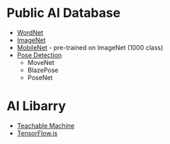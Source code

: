 # Public AI Database
- [WordNet](https://wordnet.princeton.edu/)
- [ImageNet](https://www.image-net.org/)
- [MobileNet](https://github.com/tensorflow/tfjs-models/tree/master/mobilenet) - pre-trained on ImageNet (1000 class)
- [Pose Detection](https://github.com/tensorflow/tfjs-models/tree/master/pose-detection)
  - MoveNet 
  - BlazePose
  - PoseNet


# AI Libarry
- [Teachable Machine](https://teachablemachine.withgoogle.com/)
- [TensorFlow.js](https://www.tensorflow.org/js)




